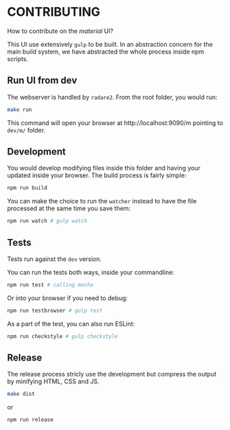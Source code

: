 CONTRIBUTING
============

How to contribute on the *material* UI?

This UI use extensively `gulp` to be built. In an abstraction concern for the main build system, we have abstracted the whole process inside npm scripts.

Run UI from dev
---------------

The webserver is handled by `radare2`. From the root folder, you would run:

```sh
make run
```

This command will open your browser at http://localhost:9090/m pointing to `dev/m/` folder.

Development
-----------

You would develop modifying files inside this folder and having your updated inside your browser. The build process is fairly simple:

```sh
npm run build
```

You can make the choice to run the `watcher` instead to have the file processed at the same time you save them:

```sh
npm run watch # gulp watch
```

Tests
-----

Tests run against the `dev` version.

You can run the tests both ways, inside your commandline:

```sh
npm run test # calling mocha
```

Or into your browser if you need to debug:

```sh
npm run testbrowser # gulp test
```

As a part of the test, you can also run ESLint:

```sh
npm run checkstyle # gulp checkstyle
```

Release
-------

The release process stricly use the development but compress the output by minifying HTML, CSS and JS.

```sh
make dist
```

or

```sh
npm run release
```
